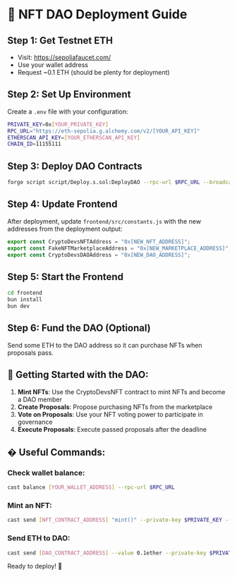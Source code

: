# 🚀 NFT DAO Deployment Guide

## Step 1: Get Testnet ETH
- Visit: https://sepoliafaucet.com/
- Use your wallet address
- Request ~0.1 ETH (should be plenty for deployment)

## Step 2: Set Up Environment
Create a `.env` file with your configuration:

```bash
PRIVATE_KEY=0x[YOUR_PRIVATE_KEY]
RPC_URL="https://eth-sepolia.g.alchemy.com/v2/[YOUR_API_KEY]"
ETHERSCAN_API_KEY=[YOUR_ETHERSCAN_API_KEY]
CHAIN_ID=11155111
```

## Step 3: Deploy DAO Contracts
```bash
forge script script/Deploy.s.sol:DeployDAO --rpc-url $RPC_URL --broadcast --verify --etherscan-api-key $ETHERSCAN_API_KEY -vv
```

## Step 4: Update Frontend
After deployment, update `frontend/src/constants.js` with the new addresses from the deployment output:

```javascript
export const CryptoDevsNFTAddress = "0x[NEW_NFT_ADDRESS]";
export const FakeNFTMarketplaceAddress = "0x[NEW_MARKETPLACE_ADDRESS]";
export const CryptoDevsDAOAddress = "0x[NEW_DAO_ADDRESS]";
```

## Step 5: Start the Frontend
```bash
cd frontend
bun install
bun dev
```

## Step 6: Fund the DAO (Optional)
Send some ETH to the DAO address so it can purchase NFTs when proposals pass.

## 🎯 Getting Started with the DAO:
1. **Mint NFTs**: Use the CryptoDevsNFT contract to mint NFTs and become a DAO member
2. **Create Proposals**: Propose purchasing NFTs from the marketplace
3. **Vote on Proposals**: Use your NFT voting power to participate in governance
4. **Execute Proposals**: Execute passed proposals after the deadline

## � Useful Commands:

### Check wallet balance:
```bash
cast balance [YOUR_WALLET_ADDRESS] --rpc-url $RPC_URL
```

### Mint an NFT:
```bash
cast send [NFT_CONTRACT_ADDRESS] "mint()" --private-key $PRIVATE_KEY --rpc-url $RPC_URL
```

### Send ETH to DAO:
```bash
cast send [DAO_CONTRACT_ADDRESS] --value 0.1ether --private-key $PRIVATE_KEY --rpc-url $RPC_URL
```

Ready to deploy! 🚀
